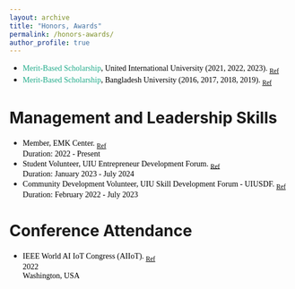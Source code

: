 ```yaml
---
layout: archive
title: "Honors, Awards"
permalink: /honors-awards/
author_profile: true
---
```




* <span style="font-family:Georgia; color:black"><span style="color:#1FAB89">Merit-Based Scholarship</span>, United International University (2021, 2022, 2023). <sub><a href="https://www.uiu.ac.bd/admission/tuition-fees-payment-policies/scholarship-tuition-fee-and-other-fees-waiver-policy/" target="_blank" style="color:black;">Ref</a></sub> <br/></span> 
* <span style="font-family:Georgia; color:black"><span style="color:#1FAB89">Merit-Based Scholarship</span>, Bangladesh University (2016, 2017, 2018, 2019). <sub><a href="https://bu.edu.bd/course-tuition-fees/" target="_blank" style="color:black;">Ref</a></sub><br/></span>


# Management and Leadership Skills
* <span style="font-family:Georgia; color:black">Member, EMK Center. <sub><a href="https://emkcenter.org/" target="_blank" style="color:black;">Ref</a></sub> <br/>Duration: 2022 - Present</span>
* <span style="font-family:Georgia; color:black">Student Volunteer, UIU Entrepreneur Development Forum.  <sub><a href="https://www.linkedin.com/company/uiuedf/posts/?feedView=all" target="_blank" style="color:black;">Ref</a></sub> <br/> Duration: January 2023 - July 2024</span>
* <span style="font-family:Georgia; color:black">Community Development Volunteer, UIU Skill Development Forum - UIUSDF. <sub><a href="https://www.linkedin.com/company/uiusdf/" target="_blank" style="color:black;">Ref</a></sub> <br/>Duration: February 2022 - July 2023</span>

# Conference Attendance
* <span style="font-family:Georgia; color:black">IEEE World AI IoT Congress (AIIoT). <sub><a href="https://ieeexplore.ieee.org/abstract/document/9817160" target="_blank" style="color:black;">Ref</a></sub> <br/>2022<br/> Washington, USA</span>

<!-- # Language Certification -->

